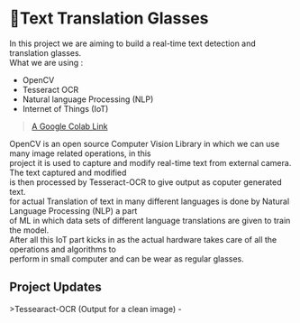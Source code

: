 # :book:Text Translation Glasses
In this project we are aiming to build a real-time text detection and translation glasses.   
What we are using :
- OpenCV
- Tesseract OCR
- Natural language Processing (NLP)
- Internet of Things (IoT)
> [A Google Colab Link](https://colab.research.google.com/drive/1CXqfqXWVL0yzkF7lYm5rmpzvF4H02M5t?usp=sharing)   

OpenCV is an open source Computer Vision Library in which we can use many image related operations, in this   
project it is used to capture and modify real-time text from external camera. The text captured and modified    
is then processed by Tesseract-OCR to give output as coputer generated text.  
for actual Translation of text in many different languages is done by Natural Language Processing (NLP) a part   
of ML in which data sets of different language translations are given to train the model.  
After all this IoT part kicks in as the actual hardware takes care of all the operations and algorithms to  
perform in small computer and can be wear as regular glasses.     


<h2 style:"text-align="center":">Project Updates</h2>
>Tessearact-OCR (Output for a clean image) -  
